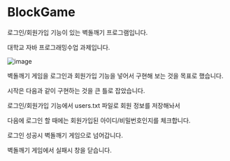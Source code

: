 # BlockGame

로그인/회원가입 기능이 있는 벽돌깨기 프로그램입니다.

대학교 자바 프로그래밍수업 과제입니다.

![image](https://github.com/moonstar0301/BlockGame/assets/112082163/0e12be3b-3c18-4041-80f9-5ced8a6cd385)


벽돌깨기 게임을 로그인과 회원가입 기능을 넣어서 구현해 보는 것을 목표로 했습니다.

시작은 다음과 같이 구현하는 것을 큰 틀로 잡았습니다.


로그인/회원가입 기능에서 users.txt 파일로 회원 정보를 저장해놔서

다음에 로그인 할 때에는 회원가입된 아이디/비밀번호인지를 체크합니다.


로그인 성공시 벽돌깨기 게임으로 넘어갑니다.

벽돌깨기 게임에서 실패시 창을 닫습니다.
